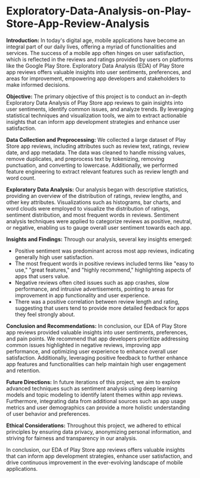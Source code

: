 # Exploratory-Data-Analysis-on-Play-Store-App-Review-Analysis
**Introduction:**
In today's digital age, mobile applications have become an integral part of our daily lives, offering a myriad of functionalities and services. The success of a mobile app often hinges on user satisfaction, which is reflected in the reviews and ratings provided by users on platforms like the Google Play Store. Exploratory Data Analysis (EDA) of Play Store app reviews offers valuable insights into user sentiments, preferences, and areas for improvement, empowering app developers and stakeholders to make informed decisions.

**Objective:**
The primary objective of this project is to conduct an in-depth Exploratory Data Analysis of Play Store app reviews to gain insights into user sentiments, identify common issues, and analyze trends. By leveraging statistical techniques and visualization tools, we aim to extract actionable insights that can inform app development strategies and enhance user satisfaction.

**Data Collection and Preprocessing:**
We collected a large dataset of Play Store app reviews, including attributes such as review text, ratings, review date, and app metadata. The data was cleaned to handle missing values, remove duplicates, and preprocess text by tokenizing, removing punctuation, and converting to lowercase. Additionally, we performed feature engineering to extract relevant features such as review length and word count.

**Exploratory Data Analysis:**
Our analysis began with descriptive statistics, providing an overview of the distribution of ratings, review lengths, and other key attributes. Visualizations such as histograms, bar charts, and word clouds were employed to visualize the distribution of ratings, sentiment distribution, and most frequent words in reviews. Sentiment analysis techniques were applied to categorize reviews as positive, neutral, or negative, enabling us to gauge overall user sentiment towards each app.

**Insights and Findings:**
Through our analysis, several key insights emerged:
- Positive sentiment was predominant across most app reviews, indicating generally high user satisfaction.
- The most frequent words in positive reviews included terms like "easy to use," "great features," and "highly recommend," highlighting aspects of apps that users value.
- Negative reviews often cited issues such as app crashes, slow performance, and intrusive advertisements, pointing to areas for improvement in app functionality and user experience.
- There was a positive correlation between review length and rating, suggesting that users tend to provide more detailed feedback for apps they feel strongly about.

**Conclusion and Recommendations:**
In conclusion, our EDA of Play Store app reviews provided valuable insights into user sentiments, preferences, and pain points. We recommend that app developers prioritize addressing common issues highlighted in negative reviews, improving app performance, and optimizing user experience to enhance overall user satisfaction. Additionally, leveraging positive feedback to further enhance app features and functionalities can help maintain high user engagement and retention.

**Future Directions:**
In future iterations of this project, we aim to explore advanced techniques such as sentiment analysis using deep learning models and topic modeling to identify latent themes within app reviews. Furthermore, integrating data from additional sources such as app usage metrics and user demographics can provide a more holistic understanding of user behavior and preferences.

**Ethical Considerations:**
Throughout this project, we adhered to ethical principles by ensuring data privacy, anonymizing personal information, and striving for fairness and transparency in our analysis.

In conclusion, our EDA of Play Store app reviews offers valuable insights that can inform app development strategies, enhance user satisfaction, and drive continuous improvement in the ever-evolving landscape of mobile applications.
